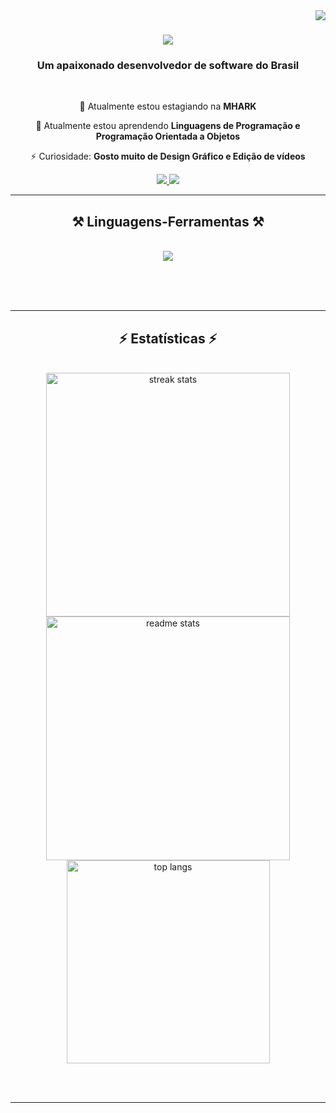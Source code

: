 <img align="right" src="https://visitor-badge.laobi.icu/badge?page_id=ivanzduarte.ivanzduarte" />

<h1 align="center">
    <img src="https://readme-typing-svg.herokuapp.com/?font=Righteous&size=35&center=true&vCenter=true&width=500&height=70&duration=4000&lines=Olá+There!+👋;+I'm+Ivan+Muniz!;" />
</h1>

<h3 align="center">Um apaixonado desenvolvedor de software do Brasil </h3>

<br/>

<div align="center">
 
 🔭 Atualmente estou estagiando na **MHARK**
 
 🌱 Atualmente estou aprendendo **Linguagens de Programação e Programação Orientada a Objetos**

⚡ Curiosidade: **Gosto muito de Design Gráfico e Edição de vídeos**

 </div>

 <div align="center"> 
  <a href="mailto:ivanzduartezz@gmail.com">
    <img src="https://img.shields.io/badge/Gmail-333333?style=for-the-badge&logo=gmail&logoColor=red" />
  </a>
  <a href="https://linkedin.com/in/naviduarte" target="_blank">
    <img src="https://img.shields.io/badge/LinkedIn-0077B5?style=for-the-badge&logo=linkedin&logoColor=white" target="_blank" />
  </a>
  </div>

 <hr/>
 
<h2 align="center">⚒️ Linguagens-Ferramentas ⚒️</h2>
<br/>
<div align="center">
    <img src="https://skillicons.dev/icons?i=java,mysql,c,photoshop,premiere,github,figma" />
</div>

<br/><br/><br/>
</div>

<hr/>

<h2 align="center">⚡ Estatísticas ⚡</h2>
<br>
<div align=center>
  <img width=390 src="https://github-readme-streak-stats-ivanzduarte.vercel.app/?user=ivanzduarte&count_private=true&theme=react&border_radius=10" alt="streak stats"/>
  <img width=390 src="https://github-readme-stats-ivanzduarte.vercel.app/api?username=ivanzduarte&count_private=true&show_icons=true&theme=react&rank_icon=github&border_radius=10" alt="readme stats" />
  <br/>
  <img width=325 align="center" src="https://github-readme-stats-ivanzduarte.vercel.app/api/top-langs/?username=ivanzduarte&hide=HTML&langs_count=8&layout=compact&theme=react&border_radius=10&size_weight=0.5&count_weight=0.5&exclude_repo=github-readme-stats" alt="top langs" />
</div>

<br/><br/>

<hr/>

<br/>
